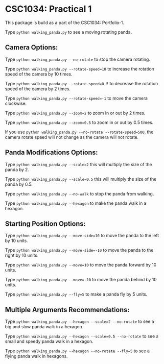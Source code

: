 CSC1034: Practical 1
===========

This package is build as a part of the CSC1034: Portfolio-1. 

Type `python walking_panda.py` to see a moving rotating panda.

## Camera Options:

Type `python walking_panda.py --no-rotate` to stop the camera rotating.

Type `python walking_panda.py --rotate-speed=10` to increase the rotation speed of the camera by 10 times.

Type `python walking_panda.py --rotate-speed=0.5` to decrease the rotation speed of the camera by 2 times.

Type `python walking_panda.py --rotate-speed=-1` to move the camera clockwise.

Type `python walking_panda.py --zoom=2` to zoom in or out by 2 times.

Type `python walking_panda.py --zoom=0.5` to zoom in or out by 0.5 times.

If you use `python walking_panda.py --no-rotate --rotate-speed=500`, the camera rotate speed will not change
as the camera will not rotate.

## Panda Modifications Options:

Type `python walking_panda.py --scale=2` this will multiply the size of the panda by 2.

Type `python walking_panda.py --scale=0.5` this will multiply the size of the panda by 0.5.

Type `python walking_panda.py --no-walk` to stop the panda from walking.

Type `python walking_panda.py --hexagon` to make the panda walk in a hexagon. 

## Starting Position Options:

Type `python walking_panda.py --move-side=10` to move the panda to the left by 10 units.

Type `python walking_panda.py --move-side=-10` to move the panda to the right by 10 units.

Type `python walking_panda.py --move=10` to move the panda forward by 10 units.

Type `python walking_panda.py --move=-10` to move the panda behind by 10 units.

Type `python walking_panda.py --fly=5` to make a panda fly by 5 units.

## Multiple Arguments Recommendations:

Type `python walking_panda.py --hexagon --scale=2 --no-rotate` to see a big and slow panda walk in a hexagon.

Type `python walking_panda.py --hexagon --scale=0.5 --no-rotate` to see a small and speedy panda walk in a hexagon.

Type `python walking_panda.py --hexagon --no-rotate --fly=5` to see a flying panda walk in hexagons.
